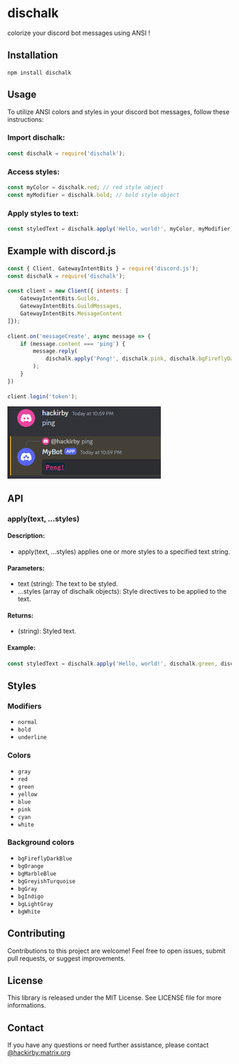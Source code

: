 # dischalk
colorize your discord bot messages using ANSI !

## Installation

```
npm install dischalk
```

## Usage

To utilize ANSI colors and styles in your discord bot messages, follow these instructions:

### Import dischalk:
```javascript
const dischalk = require('dischalk');
```

### Access styles:
```javascript
const myColor = dischalk.red; // red style object
const myModifier = dischalk.bold; // bold style object
``` 

### Apply styles to text:
```javascript
const styledText = dischalk.apply('Hello, world!', myColor, myModifier);
```

## Example with discord.js

```js
const { Client, GatewayIntentBits } = require('discord.js');
const dischalk = require('dischalk');

const client = new Client({ intents: [
    GatewayIntentBits.Guilds,
    GatewayIntentBits.GuildMessages,
    GatewayIntentBits.MessageContent
]});

client.on('messageCreate', async message => {
    if (message.content === 'ping') {
        message.reply(
            dischalk.apply('Pong!', dischalk.pink, dischalk.bgFireflyDarkBlue, dischalk.bold, dischalk.underline)
        );
    }
})

client.login('token');
```

![example screenshot](https://github.com/hackirby/dischalk/blob/main/.github/assets/image.png)

## API

### apply(text, ...styles)

#### Description:
- apply(text, ...styles) applies one or more styles to a specified text string.

#### Parameters:
- text (string): The text to be styled.
- ...styles (array of dischalk objects): Style directives to be applied to the text.

#### Returns:
- (string): Styled text.

#### Example:
```javascript
const styledText = dischalk.apply('Hello, world!', dischalk.green, dischalk.bold);
```

## Styles

###  Modifiers
- `normal`
- `bold`
- `underline`

### Colors
- `gray`
- `red`
- `green`
- `yellow`
- `blue`
- `pink`
- `cyan`
- `white`

### Background colors

- `bgFireflyDarkBlue`
- `bgOrange`
- `bgMarbleBlue`
- `bgGreyishTurquoise`
- `bgGray`
- `bgIndigo`
- `bgLightGray`
- `bgWhite`

## Contributing
Contributions to this project are welcome! Feel free to open issues, submit pull requests, or suggest improvements.

## License
This library is released under the MIT License. See LICENSE file for more informations.

## Contact
If you have any questions or need further assistance, please contact [@hackirby:matrix.org
](https://matrix.to/#/@hackirby:matrix.org)